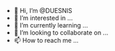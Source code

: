 - 👋 Hi, I’m @DUESNIS
- 👀 I’m interested in ...
- 🌱 I’m currently learning ...
- 💞️ I’m looking to collaborate on ...
- 📫 How to reach me ...

<!---
DUESNIS/DUESNIS is a ✨ special ✨ repository because its `README.md` (this file) appears on your GitHub profile.
You can click the Preview link to take a look at your changes.
--->
